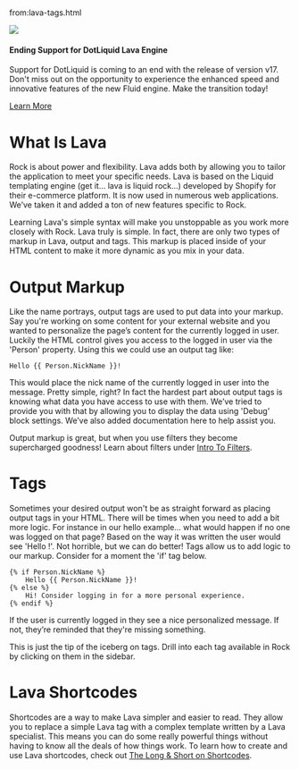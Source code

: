 # 
from:lava-tags.html

![](/Content/RockExternal/Lava/LavaLogoV2.svg)

#### Ending Support for DotLiquid Lava Engine

Support for DotLiquid is coming to an end with the release of version v17. Don't miss out on the opportunity to experience the enhanced speed and innovative features of the new Fluid engine. Make the transition today!

[Learn More](/connect/ending-support-for-dotliquid-lava-engine)

What Is Lava
============

Rock is about power and flexibility. Lava adds both by allowing you to tailor the application to meet your specific needs. Lava is based on the Liquid templating engine (get it... lava is liquid rock...) developed by Shopify for their e-commerce platform. It is now used in numerous web applications. We’ve taken it and added a ton of new features specific to Rock.

Learning Lava's simple syntax will make you unstoppable as you work more closely with Rock. Lava truly is simple. In fact, there are only two types of markup in Lava, output and tags. This markup is placed inside of your HTML content to make it more dynamic as you mix in your data.

Output Markup
=============

Like the name portrays, output tags are used to put data into your markup. Say you're working on some content for your external website and you wanted to personalize the page’s content for the currently logged in user. Luckily the HTML control gives you access to the logged in user via the 'Person' property. Using this we could use an output tag like:

```
Hello {{ Person.NickName }}!
```
This would place the nick name of the currently logged in user into the message. Pretty simple, right? In fact the hardest part about output tags is knowing what data you have access to use with them. We’ve tried to provide you with that by allowing you to display the data using 'Debug' block settings. We’ve also added documentation here to help assist you.

Output markup is great, but when you use filters they become supercharged goodness! Learn about filters under [Intro To Filters](/lava/filters).

Tags
====

Sometimes your desired output won't be as straight forward as placing output tags in your HTML. There will be times when you need to add a bit more logic. For instance in our hello example... what would happen if no one was logged on that page? Based on the way it was written the user would see 'Hello !'. Not horrible, but we can do better! Tags allow us to add logic to our markup. Consider for a moment the 'if' tag below.

```
{% if Person.NickName %}
    Hello {{ Person.NickName }}!
{% else %}
    Hi! Consider logging in for a more personal experience.
{% endif %}

```

If the user is currently logged in they see a nice personalized message. If not, they’re reminded that they're missing something.

This is just the tip of the iceberg on tags. Drill into each tag available in Rock by clicking on them in the sidebar.

Lava Shortcodes
===============

Shortcodes are a way to make Lava simpler and easier to read. They allow you to replace a simple Lava tag with a complex template written by a Lava specialist. This means you can do some really powerful things without having to know all the deals of how things work. To learn how to create and use Lava shortcodes, check out [The Long & Short on Shortcodes](https://community.rockrms.com/developer/bookcontent/33).